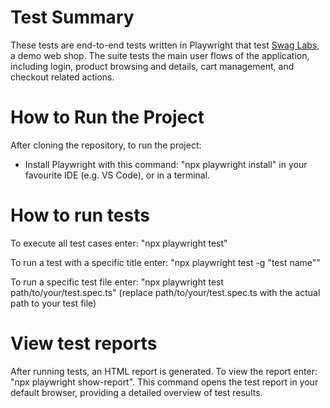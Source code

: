 # Test Summary

These tests are end-to-end tests written in Playwright that test [Swag Labs](https://www.saucedemo.com/), a demo web shop. The suite tests the main user flows of the application, including login, product browsing and details, cart management, and checkout related actions.

# How to Run the Project
After cloning the repository, to run the project:
* Install Playwright with this command: "npx playwright install" in your favourite IDE (e.g. VS Code), or in a terminal.

# How to run tests
To execute all test cases enter: "npx playwright test"

To run a test with a specific title enter: "npx playwright test -g "test name""

To run a specific test file enter: "npx playwright test path/to/your/test.spec.ts" (replace path/to/your/test.spec.ts with the actual path to your test file)

# View test reports
After running tests, an HTML report is generated. To view the report enter: "npx playwright show-report". This command opens the test report in your default browser, providing a detailed overview of test results.
